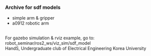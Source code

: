 ### Archive for sdf models

- simple arm & gripper <br/>
- a0912 robotic arm <br/>
<br/>
For gazebo simulation & rviz example, go to: <br/>
robot_seminar/ros2_ws/viz_sim/sdf_model
<br/>
HandS, Undergraduate club of Electrical Engineering
Korea University
